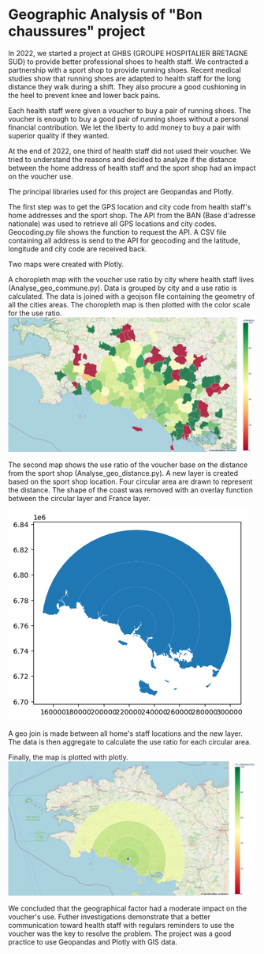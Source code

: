 # Geographic Analysis of "Bon chaussures" project

In 2022, we started a project at GHBS (GROUPE HOSPITALIER BRETAGNE SUD) to provide better professional shoes to health staff.
We contracted a partnership with a sport shop to provide running shoes. 
Recent medical studies show that running shoes are adapted to health staff for the long distance they walk during a shift.
They also procure a good cushioning in the heel to prevent knee and lower back pains.

Each health staff were given a voucher to buy a pair of running shoes. 
The voucher is enough to buy a good pair of running shoes without a personal financial contribution.
We let the liberty to add money to buy a pair with superior quality if they wanted.

At the end of 2022, one third of health staff did not used their voucher.
We tried to understand the reasons and decided to analyze if the distance between the home address of health staff and the sport shop had an impact on the voucher use.

The principal libraries used for this project are Geopandas and Plotly. 

The first step was to get the GPS location and city code from health staff's home addresses and the sport shop. 
The API from the BAN (Base d'adresse nationale) was used to retrieve all GPS locations and city codes. 
Geocoding.py file shows the function to request the API. 
A CSV file containing all address is send to the API for geocoding and the latitude, longitude and city code are received back.

Two maps were created with Plotly.

A choropleth map with the voucher use ratio by city where health staff lives (Analyse_geo_commune.py).
Data is grouped by city and a use ratio is calculated.
The data is joined with a geojson file containing the geometry of all the cities areas.
The choropleth map is then plotted with the color scale for the use ratio.
![My Image](choropleth_com.png)

The second map shows the use ratio of the voucher base on the distance from the sport shop (Analyse_geo_distance.py).
A new layer is created based on the sport shop location. Four circular area are drawn to represent the distance.
The shape of the coast was removed with an overlay function between the circular layer and France layer.

![My Image](circular_aera.png)

A geo join is made between all home's staff locations and the new layer.
The data is then aggregate to calculate the use ratio for each circular area.

Finally, the map is plotted with plotly.
![My Image](choropleth_distance.png)


We concluded that the geographical factor had a moderate impact on the voucher's use.
Futher investigations demonstrate that a better communication toward health staff with regulars reminders to use the voucher was the key to resolve the problem.
The project was a good practice to use Geopandas and Plotly with GIS data.









